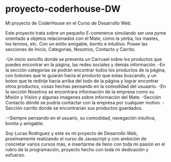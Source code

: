 # proyecto-coderhouse-DW
Mi proyecto de CoderHouse en el Curso de Desarrollo Web.

Este proyecto trata sobre un pequeño E-commerce simulando ser una pyme orientado a objetos relacionados con el Mate, como la yerba, los mastes, los termos, etc.
Con un estilo amigable, bonito e intuitivo.
Posee las secciones de Inicio, Categorias, Nosotros, Contacto y Carrito.

-Un inicio sencillo donde se presenta un Carrusel sobre los productos que puedes encontrar en la página, las redes sociales y demás información.
-En la sección categorias se podrán encontrar todos los productos de la página, con botones que te guiarán hacia el producto que estas buscando, y un boton que te redirije hacia arriba del todo de la página y lograr encontrar otros productos, cosas hechas pensando en la comodidad del usuaario.
-En la sección Nosotros se encontrara información de la empresa como su Misión y Visión y algunas imagenes sobre información del Mate.
-Sección Contacto dónde se podría contactar con la empresa por cualquier motivo.
-Sección carrito donde se encontrarian sus productos guardados.

 --Siempre pensando en el usuario, su comodidad, navegación intuitiva, bonita y amigable.

Soy Lucas Rodriguez y este es mi proyecto de Desarrollo Web, proximamente realizando el curso de Javascript y con ambición de concretar varios cursos más, e insertarme de lleno con toda mi pasión en el rubro de la programación, proyecto hecho con toda mi dedicación y esfuerzo.
